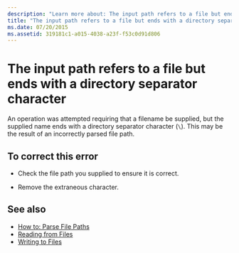 ```yaml
---
description: "Learn more about: The input path refers to a file but ends with a directory separator character"
title: "The input path refers to a file but ends with a directory separator character"
ms.date: 07/20/2015
ms.assetid: 319181c1-a015-4038-a23f-f53c0d91d806
---
```

# The input path refers to a file but ends with a directory separator character

An operation was attempted requiring that a filename be supplied, but the supplied name ends with a directory separator character (`\`). This may be the result of an incorrectly parsed file path.  
  
## To correct this error  
  
- Check the file path you supplied to ensure it is correct.  
  
- Remove the extraneous character.  
  
## See also

- [How to: Parse File Paths](../developing-apps/programming/drives-directories-files/how-to-parse-file-paths.md)
- [Reading from Files](../developing-apps/programming/drives-directories-files/reading-from-files.md)
- [Writing to Files](../developing-apps/programming/drives-directories-files/writing-to-files.md)
